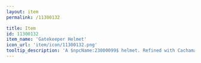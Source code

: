 ```yaml
---
layout: item
permalink: /11300132

title: Item
id: 11300132
item_name: 'Gatekeeper Helmet'
icon_url: 'item/icon/11300132.png'
tooltip_description: 'A $npcName:23000099$ helmet. Refined with Cachamaxai stone shards. A product of the wisdom of ancient civilizations, it''s lighter and sturdier than it appears.'
---
```

